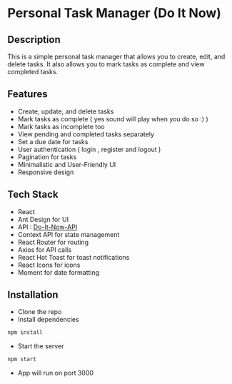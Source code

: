 # Personal Task Manager (Do It Now)

## Description

This is a simple personal task manager that allows you to create, edit, and delete tasks. It also allows you to mark tasks as complete and view completed tasks. 

## Features

-  Create, update, and delete tasks
-  Mark tasks as complete ( yes sound will play when you do so :) )
-  Mark tasks as incomplete too
-  View pending and completed tasks separately
-  Set a due date for tasks
-  User authentication ( login , register and logout )
-  Pagination for tasks
-  Minimalistic and User-Friendly UI
-  Responsive design

## Tech Stack

-  React
- Ant Design for UI
-  API : [Do-It-Now-API ](./BackEnd)
- Context API for state management
- React Router for routing
- Axios for API calls
- React Hot Toast for toast notifications
- React Icons for icons
- Moment for date formatting


## Installation

-  Clone the repo
-  Install dependencies

```bash
npm install
```

-  Start the server

```bash
npm start
```

-  App will run on port 3000


